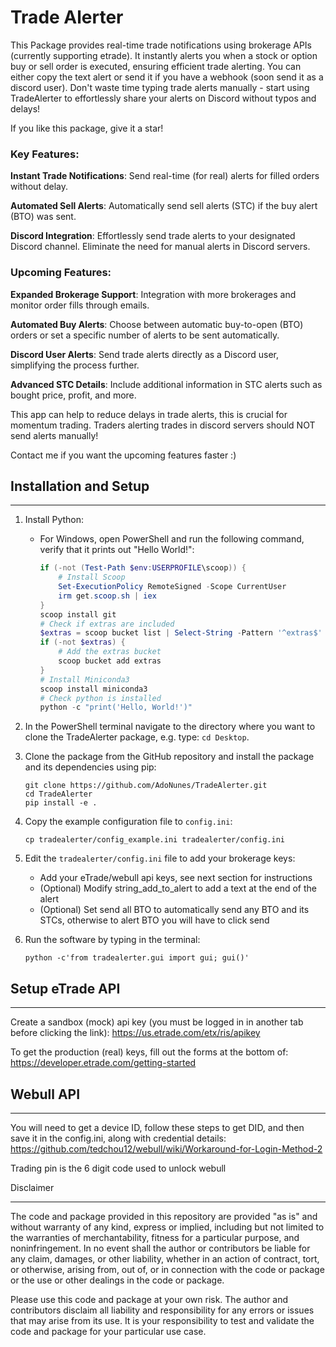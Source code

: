 # Trade Alerter #

This Package provides real-time trade notifications using brokerage APIs (currently supporting etrade). It instantly alerts you when a stock or option buy or sell order is executed, ensuring efficient trade alerting. You can either copy the text alert or send it if you have a webhook (soon send it as a discord user). Don't waste time typing trade alerts manually - start using TradeAlerter to effortlessly share your alerts on Discord without typos and delays!

If you like this package, give it a star!

### Key Features:
**Instant Trade Notifications**: Send real-time (for real) alerts for filled orders without delay.

**Automated Sell Alerts**: Automatically send sell alerts (STC) if the buy alert (BTO) was sent.

**Discord Integration**: Effortlessly send trade alerts to your designated Discord channel. Eliminate the need for manual alerts in Discord servers.



### Upcoming Features:
**Expanded Brokerage Support**: Integration with more brokerages and monitor order fills through emails.

**Automated Buy Alerts**: Choose between automatic buy-to-open (BTO) orders or set a specific number of alerts to be sent automatically.

**Discord User Alerts**: Send trade alerts directly as a Discord user, simplifying the process further.

**Advanced STC Details**: Include additional information in STC alerts such as bought price, profit, and more.


This app can help to reduce delays in trade alerts, this is crucial for momentum trading. Traders alerting trades in discord servers should NOT send alerts manually!

Contact me if you want the upcoming features faster :)


## Installation and Setup
 ______________________________

1. Install Python:
   - For Windows, open PowerShell and run the following command, verify that it prints out "Hello World!":
     ```powershell
     if (-not (Test-Path $env:USERPROFILE\scoop)) {
         # Install Scoop
         Set-ExecutionPolicy RemoteSigned -Scope CurrentUser
         irm get.scoop.sh | iex
     }
     scoop install git
     # Check if extras are included
     $extras = scoop bucket list | Select-String -Pattern '^extras$'
     if (-not $extras) {
         # Add the extras bucket    
         scoop bucket add extras
     }
     # Install Miniconda3
     scoop install miniconda3     
     # Check python is installed
     python -c "print('Hello, World!')"
     ```

2. In the PowerShell terminal navigate to the directory where you want to clone the TradeAlerter package, e.g. type: `cd Desktop`.

3. Clone the package from the GitHub repository and install the package and its dependencies using pip:
   ```shell
   git clone https://github.com/AdoNunes/TradeAlerter.git
   cd TradeAlerter
   pip install -e .
   ```

5. Copy the example configuration file to `config.ini`:
   ```shell
   cp tradealerter/config_example.ini tradealerter/config.ini
   ```

6. Edit the `tradealerter/config.ini` file to add your brokerage keys:
   - Add your eTrade/webull api keys, see next section for instructions
   - (Optional) Modify string_add_to_alert to add a text at the end of the alert
   - (Optional) Set send all BTO to automatically send any BTO and its STCs, otherwise to alert BTO you will have to click send

7. Run the software by typing in the terminal:
    ```shell 
    python -c'from tradealerter.gui import gui; gui()'
    ```

## Setup eTrade API
__________________

Create a sandbox (mock) api key (you must be logged in in another tab before clicking the link):
https://us.etrade.com/etx/ris/apikey

To get the production (real) keys, fill out the forms at the bottom of:
https://developer.etrade.com/getting-started

## Webull API
__________________

You will need to get a device ID, follow these steps to get DID, and then save it in the config.ini, along with credential details: https://github.com/tedchou12/webull/wiki/Workaround-for-Login-Method-2

Trading pin is the 6 digit code used to unlock webull



Disclaimer
_________

The code and package provided in this repository are provided "as is" and without warranty of any kind, express or implied, including but not limited to the warranties of merchantability, fitness for a particular purpose, and noninfringement. In no event shall the author or contributors be liable for any claim, damages, or other liability, whether in an action of contract, tort, or otherwise, arising from, out of, or in connection with the code or package or the use or other dealings in the code or package.

Please use this code and package at your own risk. The author and contributors disclaim all liability and responsibility for any errors or issues that may arise from its use. It is your responsibility to test and validate the code and package for your particular use case.
